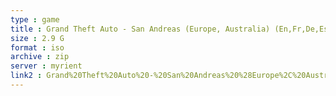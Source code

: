 ```yaml
---
type : game
title : Grand Theft Auto - San Andreas (Europe, Australia) (En,Fr,De,Es,It) (v1
size : 2.9 G
format : iso
archive : zip
server : myrient
link2 : Grand%20Theft%20Auto%20-%20San%20Andreas%20%28Europe%2C%20Australia%29%20%28En%2CFr%2CDe%2CEs%2CIt%29%20%28v1.03%29
---
```

